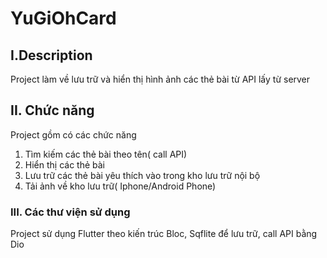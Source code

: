 # YuGiOhCard

## I.Description
Project làm về lưu trữ và hiển thị hình ảnh các thẻ bài từ API lấy từ server

## II. Chức năng
Project gồm có các chức năng
1. Tìm kiếm các thẻ bài theo tên( call API)
2. Hiển thị các thẻ bài
3. Lưu trữ các thẻ bài yêu thích vào trong kho lưu trữ nội bộ
4. Tải ảnh về kho lưu trữ( Iphone/Android Phone)

### III. Các thư viện sử dụng
Project sử dụng Flutter theo kiến trúc Bloc, Sqflite để lưu trữ, call API bằng Dio
